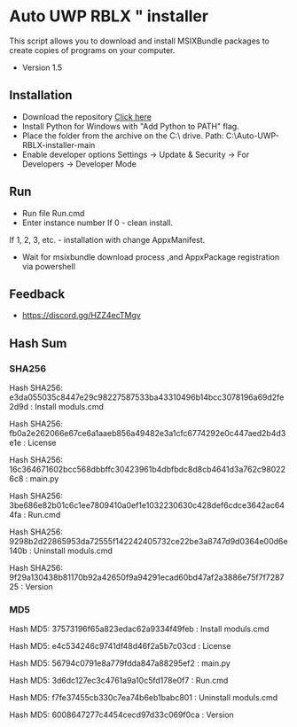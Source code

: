 
# Auto UWP RBLX " installer

This script allows you to download and install MSIXBundle packages to create copies of programs on your computer.

- Version 1.5
## Installation

- Download the repository [Click here](https://codeload.github.com/DEVIX7/Auto-UWP-RBLX-installer/zip/refs/heads/main)
- Install Python for Windows with "Add Python to PATH" flag.
- Place the folder from the archive on the C:\ drive.
Path: C:\Auto-UWP-RBLX-installer-main
- Enable developer options
Settings -> Update & Security -> For Developers -> Developer Mode

## Run
- Run file
Run.cmd
- Enter instance number
If 0 - clean install.

If 1, 2, 3, etc. - installation with change AppxManifest.
- Wait for msixbundle download process ,and AppxPackage registration via powershell
## Feedback

- https://discord.gg/HZZ4ecTMgv

## Hash Sum
### SHA256

Hash SHA256: e3da055035c8447e29c98227587533ba43310496b14bcc3078196a69d2fe2d9d : Install moduls.cmd

Hash SHA256: fb0a2e262066e67ce6a1aaeb856a49482e3a1cfc6774292e0c447aed2b4d3e1e : License

Hash SHA256: 16c364671602bcc568dbbffc30423961b4dbfbdc8d8cb4641d3a762c980226c8 : main.py

Hash SHA256: 3be686e82b01c6c1ee7809410a0ef1e1032230630c428def6cdce3642ac644fa : Run.cmd

Hash SHA256: 9298b2d22865953da72555f142242405732ce22be3a8747d9d0364e00d6e140b : Uninstall moduls.cmd

Hash SHA256: 9f29a130438b81170b92a42650f9a94291ecad60bd47af2a3886e75f7f728725 : Version

### MD5

Hash MD5: 37573196f65a823edac62a9334f49feb : Install moduls.cmd

Hash MD5: e4c534246c9741df48d46f2a5b7c03cd : License

Hash MD5: 56794c0791e8a779fdda847a88295ef2 : main.py

Hash MD5: 3d6dc127ec3c4761a9a10c5fd178e0f7 : Run.cmd

Hash MD5: f7fe37455cb330c7ea74b6eb1babc801 : Uninstall moduls.cmd

Hash MD5: 6008647277c4454cecd97d33c069f0ca : Version



